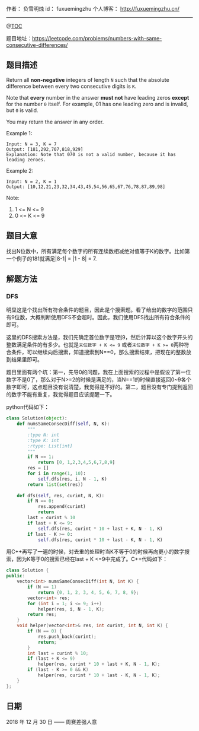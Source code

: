 

作者： 负雪明烛
id：	fuxuemingzhu
个人博客：	http://fuxuemingzhu.cn/

---
@[TOC](目录)


题目地址：https://leetcode.com/problems/numbers-with-same-consecutive-differences/


## 题目描述

Return all **non-negative** integers of length ``N`` such that the absolute difference between every two consecutive digits is ``K``.

Note that **every** number in the answer **must not** have leading zeros **except** for the number ``0`` itself. For example, 01 has one leading zero and is invalid, but ``0`` is valid.

You may return the answer in any order.
 

Example 1:

    Input: N = 3, K = 7
    Output: [181,292,707,818,929]
    Explanation: Note that 070 is not a valid number, because it has leading zeroes.

Example 2:

    Input: N = 2, K = 1
    Output: [10,12,21,23,32,34,43,45,54,56,65,67,76,78,87,89,98]
 

Note:

1. 1 <= N <= 9
1. 0 <= K <= 9

## 题目大意

找出N位数中，所有满足每个数字的所有连续数相减绝对值等于K的数字。比如第一个例子的181就满足|8-1| = |1 - 8| = 7.

## 解题方法

### DFS

明显这是个找出所有符合条件的题目，因此是个搜索题。看了给出的数字的范围只有9位数，大概判断使用DFS不会超时。因此，我们使用DFS找出所有符合条件的即可。

这里的DFS搜索方法是，我们先确定首位数字是1到9，然后计算以这个数字开头的整数满足条件的有多少。也就是``末位数字 + K <= 9`` 或者``末位数字 + K >= 0``两种符合条件，可以继续向后搜索，知道搜索到N==0，那么搜索结束，把现在的整数放到结果里即可。

题目里面有两个坑：第一，先导0的问题，我在上面搜索的过程中是假设了第一位数字不是0了，那么对于N>=2的时候是满足的，当N==1的时候直接返回0~9各个数字即可，这点题目没有说清楚，我觉得是不好的。第二，题目没有专门提到返回的数字不能有重复，我觉得题目应该提醒一下。

python代码如下：

```python
class Solution(object):
    def numsSameConsecDiff(self, N, K):
        """
        :type N: int
        :type K: int
        :rtype: List[int]
        """
        if N == 1:
            return [0, 1,2,3,4,5,6,7,8,9]
        res = []
        for i in range(1, 10):
            self.dfs(res, i, N - 1, K)
        return list(set(res))
        
    def dfs(self, res, curint, N, K):
        if N == 0:
            res.append(curint)
            return
        last = curint % 10
        if last + K <= 9:
            self.dfs(res, curint * 10 + last + K, N - 1, K)
        if last - K >= 0:
            self.dfs(res, curint * 10 + last - K, N - 1, K)
```


用C++再写了一遍的时候，对去重的处理时当K不等于0的时候再向更小的数字搜索，因为K等于0的搜索已经在last + K <=9中完成了。C++代码如下：

```cpp
class Solution {
public:
    vector<int> numsSameConsecDiff(int N, int K) {
        if (N == 1)
            return {0, 1, 2, 3, 4, 5, 6, 7, 8, 9};
        vector<int> res;
        for (int i = 1; i <= 9; i++)
            helper(res, i, N - 1, K);
        return res;
    }
    void helper(vector<int>& res, int curint, int N, int K) {
        if (N == 0) {
            res.push_back(curint);
            return;
        }
        int last = curint % 10;
        if (last + K <= 9)
            helper(res, curint * 10 + last + K, N - 1, K);
        if (last - K >= 0 && K)
            helper(res, curint * 10 + last - K, N - 1, K);
    }
};
```


## 日期

2018 年 12 月 30 日 —— 周赛差强人意


  [1]: https://assets.leetcode.com/uploads/2018/12/28/unival_bst_1.png
  [2]: https://assets.leetcode.com/uploads/2018/12/28/unival_bst_2.png
  [3]: https://blog.csdn.net/fuxuemingzhu/article/details/82620422
